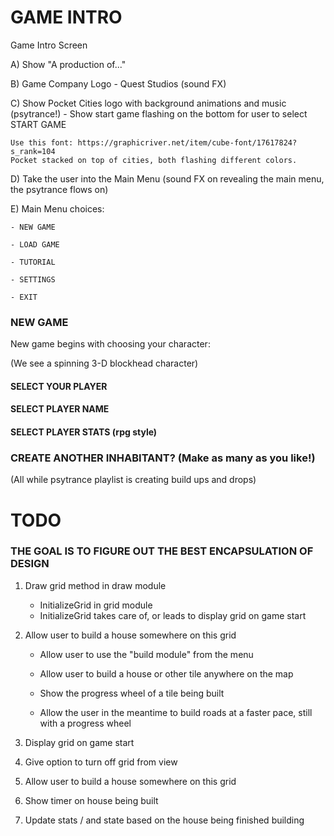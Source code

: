 
<h1> GAME INTRO </h1>

Game Intro Screen

A) Show "A production of..." 


B) Game Company Logo - Quest Studios (sound FX)

C) Show Pocket Cities logo with background animations and music (psytrance!)
    - Show start game flashing on the bottom for user to select
    START GAME 
    
    Use this font: https://graphicriver.net/item/cube-font/17617824?s_rank=104
    Pocket stacked on top of cities, both flashing different colors. 
    
    
D) Take the user into the Main Menu (sound FX on revealing the main menu, the psytrance flows on)


E) Main Menu choices: 

    - NEW GAME
    
    - LOAD GAME
    
    - TUTORIAL
    
    - SETTINGS
    
    - EXIT


<h3> NEW GAME </h3>

New game begins with choosing your character: 

(We see a spinning 3-D blockhead character)

<h4> SELECT YOUR PLAYER </h4>

<h4> SELECT PLAYER NAME </h4>

<h4> SELECT PLAYER STATS (rpg style) </h4>

<h3> CREATE ANOTHER INHABITANT? (Make as many as you like!) </h3>

(All while psytrance playlist is creating build ups and drops)


<h1> TODO </h1>

<h3> THE GOAL IS TO FIGURE OUT THE BEST ENCAPSULATION OF DESIGN </h3>


1. Draw grid method in draw module 
    - InitializeGrid in grid module
    - InitializeGrid takes care of, or leads to display grid on game start

2. Allow user to build a house somewhere on this grid 
    - Allow user to use the "build module" from the menu 
    - Allow user to build a house or other tile anywhere on the map 
    - Show the progress wheel of a tile being built 
    
    - Allow the user in the meantime to build roads at a faster pace, still with a progress wheel 



2. Display grid on game start


3. Give option to turn off grid from view 


4. Allow user to build a house somewhere on this grid 

5. Show timer on house being built

6. Update stats / and state based on the house being finished building 



